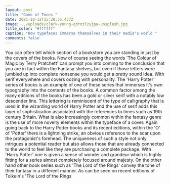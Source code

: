 ```yaml
---
layout: post
title: "Game of Tones "
date: 2021-10-12T15:28:35.437Z
image: ../uploads/clark-young-qdrnzlzyjpa-unsplash.jpg
title_color: "#ffffff"
caption: "How typefaces immerse themselves in their media's world "
comments: false
---
```

You can often tell which section of a bookstore you are standing in just by the covers of the books. Now of course seeing the words 'The Colour of Magic by Terry Pratchett' can prompt you into coming to the conclusion that you are in fact within the Fantasy shelves, but even if those letters were jumbled up into complete nonsense you would get a pretty sound idea. With serif everywhere and covers oozing with personality. The 'Harry Potter' series of books is an example of one of these series that immerses it's own typography into the contents of the books. A common factor among the many editions of the books has been a gold or silver serif with a notably low descender line. This lettering is reminiscent of the type of calligraphy that is used in the wizarding world of Harry Potter and the use of serif adds this layer of sophistication associated with the references to times such as 19th century Britain. What is also increasingly common within the fantasy genre is the use of more novelty elements within the typeface of a cover. Again going back to the Harry Potter books and its recent editions, within the 'O' of 'Potter' there is a lightning strike, an obvious reference to the scar upon the protagonist's forehead. The uniqueness of such a style not only intrigues a potential reader but also allows those that are already connected to the world to feel like they are purchasing a complete package. With 'Harry Potter' one is given a sense of wonder and grandeur which is highly fitting for a series almost completely focused around majesty. On the other hand other book series such as 'The Lord of the Rings' convey the tone of their fantasy in a different manner. As can be seen on recent editions of Tolkein's 'The Lord of the Rings